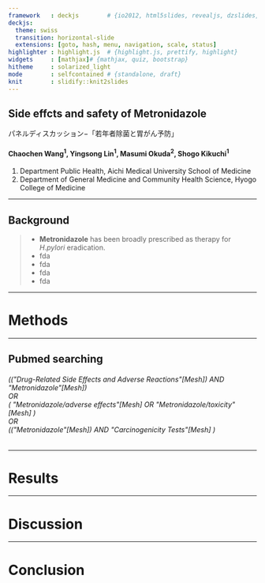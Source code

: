 ```yaml
---
framework   : deckjs        # {io2012, html5slides, revealjs, dzslides, ...}
deckjs:
  theme: swiss
  transition: horizontal-slide
  extensions: [goto, hash, menu, navigation, scale, status]
highlighter : highlight.js  # {highlight.js, prettify, highlight}
widgets     : [mathjax]# {mathjax, quiz, bootstrap}
hitheme     : solarized_light 
mode        : selfcontained # {standalone, draft}
knit        : slidify::knit2slides  
---
```



## Side effcts and safety of Metronidazole 
パネルディスカッション$-$「若年者除菌と胃がん予防」

#### Chaochen Wang$^1$, Yingsong Lin$^1$, Masumi Okuda$^2$, Shogo Kikuchi$^1$

1. Department Public Health, Aichi Medical University School of Medicine
2. Department of General Medicine and Community Health Science, Hyogo College of Medicine


---
## Background
> - **Metronidazole** has been broadly prescribed as therapy for $H. pylori$ eradication. 
> - fda
> - fda
> - fda
> - fda


---

# Methods

--- 
## Pubmed searching 

###### (("Drug-Related Side Effects and Adverse Reactions"[Mesh]) AND "Metronidazole"[Mesh]) <br> OR <br> ( "Metronidazole/adverse effects"[Mesh] OR "Metronidazole/toxicity"[Mesh] ) <br> OR <br>  (("Metronidazole"[Mesh]) AND "Carcinogenicity Tests"[Mesh] )



---

# Results

---

# Discussion

--- 

# Conclusion




